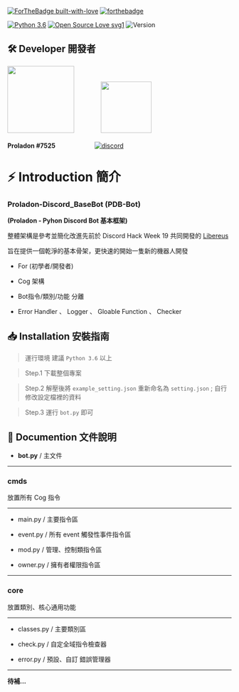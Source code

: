 [![ForTheBadge built-with-love](http://ForTheBadge.com/images/badges/built-with-love.svg)](https://GitHub.com/Naereen/)
[![forthebadge](https://forthebadge.com/images/badges/made-with-python.svg)](https://forthebadge.com)

[![Python 3.6](https://img.shields.io/badge/python-3.6-blue.svg)](https://www.python.org/downloads/release/python-367/)
[![Open Source Love svg1](https://badges.frapsoft.com/os/v1/open-source.svg?v=103)](https://github.com/ellerbrock/open-source-badges/)
![Version](https://img.shields.io/badge/Version-0.1.0A-brightgreen)


## 🛠 Developer 開發者

<img src="https://upload.cc/i1/2019/11/19/9kz7Yw.gif" width=150> 　　　　<img src="https://upload.cc/i1/2019/11/19/WwHIZS.gif" width=114.5>

**Proladon #7525**　　　　　 　[![discord](https://lihi1.cc/7CBE7)](https://lihi1.cc/j2C5r)

# ⚡ Introduction 簡介

### **Proladon-Discord_BaseBot (PDB-Bot)**

**(Proladon - Pyhon Discord Bot 基本框架)**

整體架構是參考並簡化改進先前於 Discord Hack Week 19 共同開發的 [Libereus](https://github.com/Tansc161/Libereus)

旨在提供一個乾淨的基本骨架，更快速的開始一隻新的機器人開發

- For (初學者/開發者)

- Cog 架構

- Bot指令/類別/功能 分離

- Error Handler 、 Logger 、 Gloable Function 、 Checker

## 📥 Installation 安裝指南

> 運行環境 建議 `Python 3.6` 以上

> Step.1 下載整個專案

> Step.2 解壓後將 `example_setting.json` 重新命名為 `setting.json` ; 自行修改設定檔裡的資料

> Step.3 運行 `bot.py` 即可

## 📜 Documention 文件說明

- **bot.py** / 主文件

---

### **cmds**

放置所有 Cog 指令

---

- main.py / 主要指令區

- event.py / 所有 event 觸發性事件指令區

- mod.py / 管理、控制類指令區

- owner.py / 擁有者權限指令區

---

### **core**

放置類別、核心通用功能

---

- classes.py / 主要類別區

- check.py / 自定全域指令檢查器

- error.py / 預設、自訂 錯誤管理器

---

**待補...**
